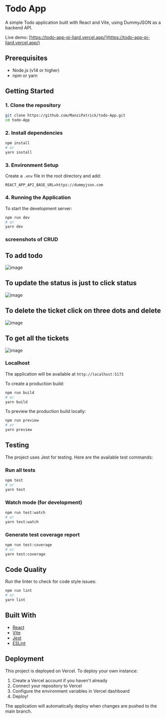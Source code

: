 # Todo App

A simple Todo application built with React and Vite, using DummyJSON as a backend API.

Live demo: [https://todo-app-pi-liard.vercel.app/](https://todo-app-pi-liard.vercel.app/)

## Prerequisites

- Node.js (v14 or higher)
- npm or yarn

## Getting Started

### 1. Clone the repository

```bash
git clone https://github.com/ManziPatrick/todo-App.git
cd todo-App
```

### 2. Install dependencies

```bash
npm install
# or
yarn install
```

### 3. Environment Setup

Create a `.env` file in the root directory and add:

```plaintext
REACT_APP_API_BASE_URL=https://dummyjson.com
```

### 4. Running the Application

To start the development server:

```bash
npm run dev
# or
yarn dev
```

### screenshots of CRUD
## To add todo
![image](https://github.com/user-attachments/assets/bb90687f-c7f4-4cf4-a5e1-70ee4f0f771c)
## To update the status is just to click status 
![image](https://github.com/user-attachments/assets/4080e3e9-75d5-4ac5-9990-595b9f2c65fd)
## To delete the ticket  click on three dots and delete
![image](https://github.com/user-attachments/assets/36161e45-ea85-4345-b045-b0b99b426d06)
## To get all the tickets 
![image](https://github.com/user-attachments/assets/7644b3a2-1846-4751-8204-969a8600fe52)



### Localhost

The application will be available at `http://localhost:5173`

To create a production build:

```bash
npm run build
# or
yarn build
```

To preview the production build locally:

```bash
npm run preview
# or
yarn preview
```

## Testing

The project uses Jest for testing. Here are the available test commands:

### Run all tests

```bash
npm test
# or
yarn test
```

### Watch mode (for development)

```bash
npm run test:watch
# or
yarn test:watch
```

### Generate test coverage report

```bash
npm run test:coverage
# or
yarn test:coverage
```

## Code Quality

Run the linter to check for code style issues:

```bash
npm run lint
# or
yarn lint
```



## Built With

- [React](https://reactjs.org/)
- [Vite](https://vitejs.dev/)
- [Jest](https://jestjs.io/)
- [ESLint](https://eslint.org/)

## Deployment

This project is deployed on Vercel. To deploy your own instance:

1. Create a Vercel account if you haven't already
2. Connect your repository to Vercel
3. Configure the environment variables in Vercel dashboard
4. Deploy!

The application will automatically deploy when changes are pushed to the main branch.
